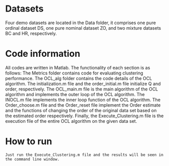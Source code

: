 # Datasets
Four demo datasets are located in the Data folder, it comprises one pure ordinal dataset DS, one pure nominal dataset ZO, and two mixture datasets BC and HR, respectively.
# Code information
All codes are written in Matlab. The functionality of each section is as follows:
The Metrics folder contains code for evaluating clustering performance.  The OCL_alg folder contains the code details of the OCL algorithm.
The initialization.m file and the order_initial.m file initialize Q and order, respectively. The OCL_main.m file is the main algorithm of the OCL algorithm and implements the outer loop of the OCL algorithm.
The INOCL.m file implements the inner loop function of the OCL algorithm. The Order_choose.m file and the Order_reset file implement the Order estimate and the functions of changing the order of the original data set based on the estimated order respectively.
Finally, the Execute_Clustering.m file is the execution file of the entire OCL algorithm on the given data set. 
# How to run
	Just run the Execute_Clustering.m file and the results will be seen in the command line window.
